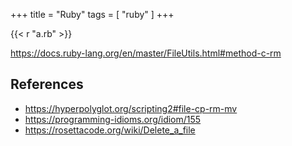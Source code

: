 +++
title = "Ruby"
tags = [ "ruby" ]
+++

{{< r "a.rb" >}}

<https://docs.ruby-lang.org/en/master/FileUtils.html#method-c-rm>

## References

- <https://hyperpolyglot.org/scripting2#file-cp-rm-mv>
- <https://programming-idioms.org/idiom/155>
- <https://rosettacode.org/wiki/Delete_a_file>
